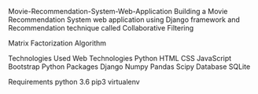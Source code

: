 Movie-Recommendation-System-Web-Application
Building a Movie Recommendation System web application using Django framework and Recommendation technique called Collaborative Filtering

Matrix Factorization Algorithm

Technologies Used
Web Technologies
Python
HTML
CSS
JavaScript
Bootstrap
Python Packages
Django
Numpy
Pandas
Scipy
Database
SQLite

Requirements
python 3.6
pip3
virtualenv
